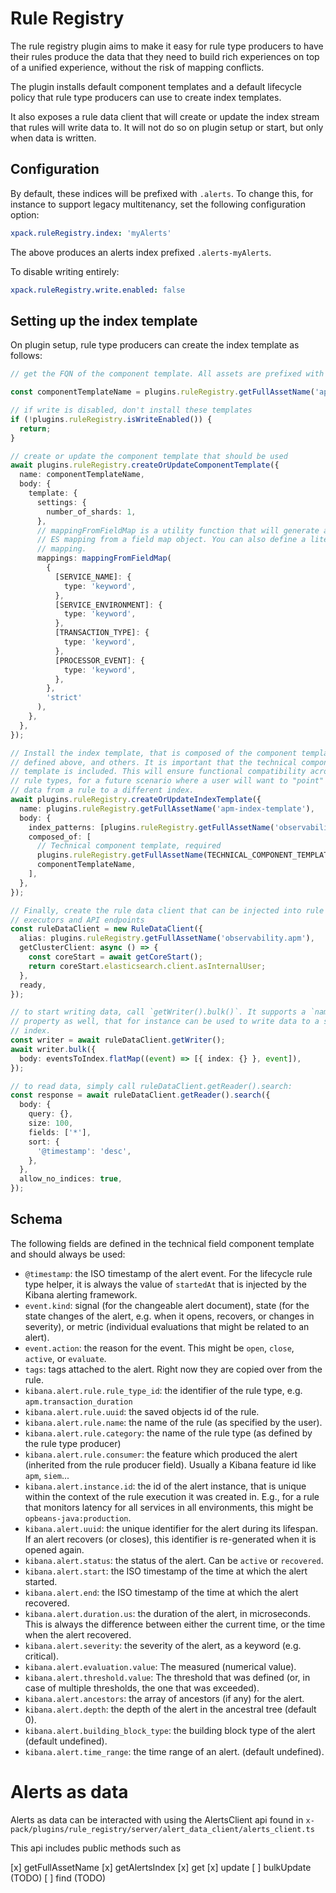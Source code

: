 # Rule Registry

The rule registry plugin aims to make it easy for rule type producers to have their rules produce the data that they need to build rich experiences on top of a unified experience, without the risk of mapping conflicts.

The plugin installs default component templates and a default lifecycle policy that rule type producers can use to create index templates.

It also exposes a rule data client that will create or update the index stream that rules will write data to. It will not do so on plugin setup or start, but only when data is written.

## Configuration

By default, these indices will be prefixed with `.alerts`. To change this, for instance to support legacy multitenancy, set the following configuration option:

```yaml
xpack.ruleRegistry.index: 'myAlerts'
```

The above produces an alerts index prefixed `.alerts-myAlerts`.

To disable writing entirely:

```yaml
xpack.ruleRegistry.write.enabled: false
```

## Setting up the index template

On plugin setup, rule type producers can create the index template as follows:

```ts
// get the FQN of the component template. All assets are prefixed with the configured `index` value, which is `.alerts` by default.

const componentTemplateName = plugins.ruleRegistry.getFullAssetName('apm-mappings');

// if write is disabled, don't install these templates
if (!plugins.ruleRegistry.isWriteEnabled()) {
  return;
}

// create or update the component template that should be used
await plugins.ruleRegistry.createOrUpdateComponentTemplate({
  name: componentTemplateName,
  body: {
    template: {
      settings: {
        number_of_shards: 1,
      },
      // mappingFromFieldMap is a utility function that will generate an
      // ES mapping from a field map object. You can also define a literal
      // mapping.
      mappings: mappingFromFieldMap(
        {
          [SERVICE_NAME]: {
            type: 'keyword',
          },
          [SERVICE_ENVIRONMENT]: {
            type: 'keyword',
          },
          [TRANSACTION_TYPE]: {
            type: 'keyword',
          },
          [PROCESSOR_EVENT]: {
            type: 'keyword',
          },
        },
        'strict'
      ),
    },
  },
});

// Install the index template, that is composed of the component template
// defined above, and others. It is important that the technical component
// template is included. This will ensure functional compatibility across
// rule types, for a future scenario where a user will want to "point" the
// data from a rule to a different index.
await plugins.ruleRegistry.createOrUpdateIndexTemplate({
  name: plugins.ruleRegistry.getFullAssetName('apm-index-template'),
  body: {
    index_patterns: [plugins.ruleRegistry.getFullAssetName('observability.apm*')],
    composed_of: [
      // Technical component template, required
      plugins.ruleRegistry.getFullAssetName(TECHNICAL_COMPONENT_TEMPLATE_NAME),
      componentTemplateName,
    ],
  },
});

// Finally, create the rule data client that can be injected into rule type
// executors and API endpoints
const ruleDataClient = new RuleDataClient({
  alias: plugins.ruleRegistry.getFullAssetName('observability.apm'),
  getClusterClient: async () => {
    const coreStart = await getCoreStart();
    return coreStart.elasticsearch.client.asInternalUser;
  },
  ready,
});

// to start writing data, call `getWriter().bulk()`. It supports a `namespace`
// property as well, that for instance can be used to write data to a space-specific
// index.
const writer = await ruleDataClient.getWriter();
await writer.bulk({
  body: eventsToIndex.flatMap((event) => [{ index: {} }, event]),
});

// to read data, simply call ruleDataClient.getReader().search:
const response = await ruleDataClient.getReader().search({
  body: {
    query: {},
    size: 100,
    fields: ['*'],
    sort: {
      '@timestamp': 'desc',
    },
  },
  allow_no_indices: true,
});
```

## Schema

The following fields are defined in the technical field component template and should always be used:

- `@timestamp`: the ISO timestamp of the alert event. For the lifecycle rule type helper, it is always the value of `startedAt` that is injected by the Kibana alerting framework.
- `event.kind`: signal (for the changeable alert document), state (for the state changes of the alert, e.g. when it opens, recovers, or changes in severity), or metric (individual evaluations that might be related to an alert).
- `event.action`: the reason for the event. This might be `open`, `close`, `active`, or `evaluate`.
- `tags`: tags attached to the alert. Right now they are copied over from the rule.
- `kibana.alert.rule.rule_type_id`: the identifier of the rule type, e.g. `apm.transaction_duration`
- `kibana.alert.rule.uuid`: the saved objects id of the rule.
- `kibana.alert.rule.name`: the name of the rule (as specified by the user).
- `kibana.alert.rule.category`: the name of the rule type (as defined by the rule type producer)
- `kibana.alert.rule.consumer`: the feature which produced the alert (inherited from the rule producer field). Usually a Kibana feature id like `apm`, `siem`...
- `kibana.alert.instance.id`: the id of the alert instance, that is unique within the context of the rule execution it was created in. E.g., for a rule that monitors latency for all services in all environments, this might be `opbeans-java:production`.
- `kibana.alert.uuid`: the unique identifier for the alert during its lifespan. If an alert recovers (or closes), this identifier is re-generated when it is opened again.
- `kibana.alert.status`: the status of the alert. Can be `active` or `recovered`.
- `kibana.alert.start`: the ISO timestamp of the time at which the alert started.
- `kibana.alert.end`: the ISO timestamp of the time at which the alert recovered.
- `kibana.alert.duration.us`: the duration of the alert, in microseconds. This is always the difference between either the current time, or the time when the alert recovered.
- `kibana.alert.severity`: the severity of the alert, as a keyword (e.g. critical).
- `kibana.alert.evaluation.value`: The measured (numerical value).
- `kibana.alert.threshold.value`: The threshold that was defined (or, in case of multiple thresholds, the one that was exceeded).
- `kibana.alert.ancestors`: the array of ancestors (if any) for the alert.
- `kibana.alert.depth`: the depth of the alert in the ancestral tree (default 0).
- `kibana.alert.building_block_type`: the building block type of the alert (default undefined).
- `kibana.alert.time_range`: the time range of an alert. (default undefined).

# Alerts as data

Alerts as data can be interacted with using the AlertsClient api found in `x-pack/plugins/rule_registry/server/alert_data_client/alerts_client.ts`

This api includes public methods such as

[x] getFullAssetName
[x] getAlertsIndex
[x] get
[x] update
[ ] bulkUpdate (TODO)
[ ] find (TODO)
